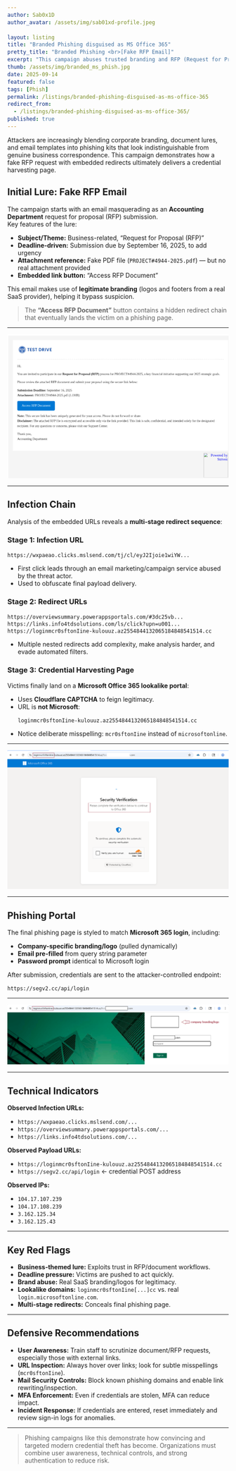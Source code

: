 ```yaml
---
author: Sab0x1D
author_avatar: /assets/img/sab01xd-profile.jpeg

layout: listing
title: "Branded Phishing disguised as MS Office 365"
pretty_title: "Branded Phishing <br>[Fake RFP Email]"
excerpt: "This campaign abuses trusted branding and RFP (Request for Proposal) lures to harvest corporate credentials. Attackers create realistic email templates, spoofed document invites, and redirect victims into credential harvesting portals disguised as Microsoft Office 365 login pages."
thumb: /assets/img/branded_ms_phish.jpg
date: 2025-09-14
featured: false
tags: [Phish]
permalink: /listings/branded-phishing-disguised-as-ms-office-365
redirect_from:
  - /listings/branded-phishing-disguised-as-ms-office-365/
published: true
---
```


Attackers are increasingly blending corporate branding, document lures, and email templates into phishing kits that look indistinguishable from genuine business correspondence. This campaign demonstrates how a fake RFP request with embedded redirects ultimately delivers a credential harvesting page.
<br>

## Initial Lure: Fake RFP Email

The campaign starts with an email masquerading as an **Accounting Department** request for proposal (RFP) submission.  
Key features of the lure:  

- **Subject/Theme:** Business-related, “Request for Proposal (RFP)”  
- **Deadline-driven:** Submission due by September 16, 2025, to add urgency  
- **Attachment reference:** Fake PDF file (`PROJECT#4944-2025.pdf`) — but no real attachment provided  
- **Embedded link button:** “Access RFP Document”  

This email makes use of **legitimate branding** (logos and footers from a real SaaS provider), helping it bypass suspicion.  

> The **“Access RFP Document”** button contains a hidden redirect chain that eventually lands the victim on a phishing page.

---

<img src="../assets/img/branded_phish1.png" alt="Fake RFP Email Example">

---

## Infection Chain

Analysis of the embedded URLs reveals a **multi-stage redirect sequence**:  

### Stage 1: Infection URL

```
https://wxpaeao.clicks.mslsend.com/tj/cl/eyJ2Ijoie1wiYW... 
```

- First click leads through an email marketing/campaign service abused by the threat actor.  
- Used to obfuscate final payload delivery.  

### Stage 2: Redirect URLs

```
https://overviewsummary.powerappsportals.com/#3dc25vb...
https://links.info4tdsolutions.com/ls/click?upn=u001...
https://loginmcr0sftonIine-kulouuz.az2554844132065184848541514.cc
```

- Multiple nested redirects add complexity, make analysis harder, and evade automated filters.  

### Stage 3: Credential Harvesting Page

Victims finally land on a **Microsoft Office 365 lookalike portal**:  

- Uses **Cloudflare CAPTCHA** to feign legitimacy.  
- URL is **not Microsoft**:  
  ```
  loginmcr0sftonIine-kulouuz.az2554844132065184848541514.cc
  ```
- Notice deliberate misspelling: `mcr0sftonIine` instead of `microsoftonline`.  

---

<img src="../assets/img/branded_phish3.png" alt="Redirect Chain Example">

---

## Phishing Portal

The final phishing page is styled to match **Microsoft 365 login**, including:  

- **Company-specific branding/logo** (pulled dynamically)  
- **Email pre-filled** from query string parameter  
- **Password prompt** identical to Microsoft login  

After submission, credentials are sent to the attacker-controlled endpoint:  

```
https://segv2.cc/api/login
```

---

<img src="../assets/img/branded_phish4.png" alt="Fake Microsoft 365 Login">

---

## Technical Indicators

**Observed Infection URLs:**  

- `https://wxpaeao.clicks.mslsend.com/...`  
- `https://overviewsummary.powerappsportals.com/...`  
- `https://links.info4tdsolutions.com/...`  

**Observed Payload URLs:**  

- `https://loginmcr0sftonIine-kulouuz.az2554844132065184848541514.cc`  
- `https://segv2.cc/api/login` ← credential POST address  

**Observed IPs:**  

- `104.17.107.239`  
- `104.17.108.239`  
- `3.162.125.34`  
- `3.162.125.43`  

---

## Key Red Flags

- **Business-themed lure:** Exploits trust in RFP/document workflows.  
- **Deadline pressure:** Victims are pushed to act quickly.  
- **Brand abuse:** Real SaaS branding/logos for legitimacy.  
- **Lookalike domains:** `loginmcr0sftonIine[...]cc` vs. real `login.microsoftonline.com`.  
- **Multi-stage redirects:** Conceals final phishing page.  

---

## Defensive Recommendations

- **User Awareness:** Train staff to scrutinize document/RFP requests, especially those with external links.  
- **URL Inspection:** Always hover over links; look for subtle misspellings (`mcr0sftonIine`).  
- **Mail Security Controls:** Block known phishing domains and enable link rewriting/inspection.  
- **MFA Enforcement:** Even if credentials are stolen, MFA can reduce impact.  
- **Incident Response:** If credentials are entered, reset immediately and review sign-in logs for anomalies.  

---

<blockquote class="featured-quote">
Phishing campaigns like this demonstrate how convincing and targeted modern credential theft has become.  
Organizations must combine user awareness, technical controls, and strong authentication to reduce risk.
</blockquote>
